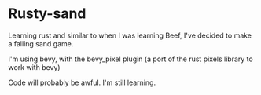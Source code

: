 # Rusty-sand

Learning rust and similar to when I was learning Beef, I've decided to make a falling sand game.


I'm using bevy, with the bevy_pixel plugin (a port of the rust pixels library to work with bevy)

Code will probably be awful. I'm still learning.
